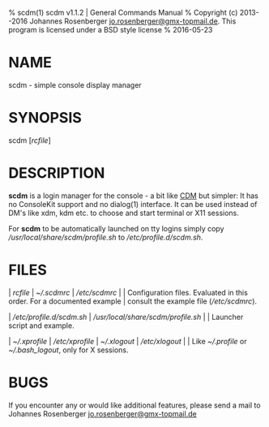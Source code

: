 % scdm(1) scdm v1.1.2 | General Commands Manual
% Copyright (c) 2013--2016 Johannes Rosenberger <jo.rosenberger@gmx-topmail.de>. This program is licensed under a BSD style license
% 2016-05-23

NAME
=============

scdm - simple console display manager


SYNOPSIS
=============

scdm [*rcfile*]


DESCRIPTION
=============

**scdm** is a login manager for the console - a bit like
[CDM] but simpler: It has no ConsoleKit support and no dialog(1) interface.
It can be used instead of DM's like xdm, kdm etc. to choose and start
terminal or X11 sessions.

For **scdm** to be automatically launched on tty logins simply copy
*/usr/local/share/scdm/profile.sh* to */etc/profile.d/scdm.sh*.


FILES
=============

| *rcfile*
| *~/.scdmrc*
| */etc/scdmrc*
|
|       Configuration files. Evaluated in this order. For a documented example
|       consult the example file (*/etc/scdmrc*).

| */etc/profile.d/scdm.sh*
| */usr/local/share/scdm/profile.sh*
|
|       Launcher script and example.

| *~/.xprofile*
| */etc/xprofile*
| *~/.xlogout*
| */etc/xlogout*
|
|       Like *~/.profile* or *~/.bash\_logout*, only for X sessions.


BUGS
=============

If you encounter any or would like additional features, please send a mail to
Johannes Rosenberger <jo.rosenberger@gmx-topmail.de>



[CDM]: https://github.com/ghost1227/cdm

<!-- vim: ft=markdown ts=4 sw=4 expandtab
-->
